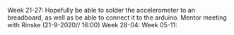Week 21-27: Hopefully be able to solder the accelerometer to an breadboard, as well as be able to connect it to the arduino. 
    Mentor meeting with Rinske (21-9-2020// 16:00)
Week 28-04: 
Week 05-11: